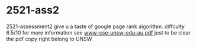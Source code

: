 # 2521-ass2
2521-assessment2
give u a taste of google page rank algorithm.
diffculty 6.5/10
for more information see www-cse-unsw-edu-au.pdf
just to be clear the pdf copy right belong to UNSW
